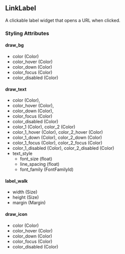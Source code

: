 ## LinkLabel
A clickable label widget that opens a URL when clicked.

### Styling Attributes
#### draw_bg
- color (Color)
- color_hover (Color)
- color_down (Color)
- color_focus (Color)
- color_disabled (Color)

#### draw_text
- color (Color),
- color_hover (Color),
- color_down (Color),
- color_focus (Color)
- color_disabled (Color)
- color_1 (Color), color_2 (Color)
- color_1_hover (Color), color_2_hover (Color)
- color_1_down (Color), color_2_down (Color)
- color_1_focus (Color), color_2_focus (Color)
- color_1_disabled (Color), color_2_disabled (Color)
- text_style
    - font_size (float)
    - line_spacing (float)
    - font_family (FontFamilyId)

#### label_walk
- width (Size)
- height (Size)
- margin (Margin)

#### draw_icon
- color (Color)
- color_hover (Color)
- color_down (Color)
- color_focus (Color)
- color_disabled (Color)